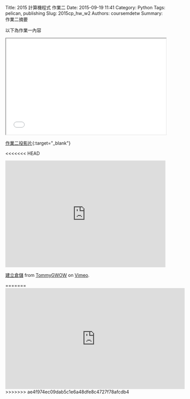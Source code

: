 Title: 2015 計算機程式 作業二
Date: 2015-09-19 11:41
Category: Python
Tags: pelican, publishing
Slug: 2015cp_hw_w2
Authors: coursemdetw
Summary: 作業二摘要

以下為作業一內容

<iframe src="40423137_cp_w2_p.html" width="500" height="300"></iframe>

[作業二投影片](40423137_cp_w2_p.html){:target="_blank"}


<<<<<<< HEAD
<iframe src="https://player.vimeo.com/video/146005325" width="500" height="333" frameborder="0" webkitallowfullscreen mozallowfullscreen allowfullscreen></iframe> <p><a href="https://vimeo.com/146005325">建立倉儲</a> from <a href="https://vimeo.com/user45109608">TommyGWOW</a> on <a href="https://vimeo.com">Vimeo</a>.</p>
=======
<iframe width="560" height="315" src="https://www.youtube.com/embed/RgKAFK5djSk" frameborder="0" allowfullscreen></iframe>
>>>>>>> ae4f974ec09dab5c1e6a48dfe8c4727f78afcdb4
